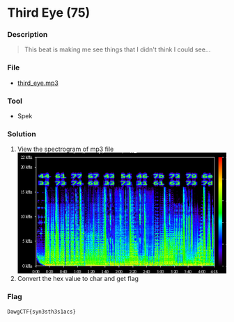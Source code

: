# Third Eye (75)

### Description
> This beat is making me see things that I didn't think I could see...

### File
* [third_eye.mp3](./File/third_eye.mp3)

### Tool
* Spek

### Solution
1. View the spectrogram of mp3 file
    ![](./images/hex.png)
2. Convert the hex value to char and get flag

### Flag
```
DawgCTF{syn3sth3s1acs}
```